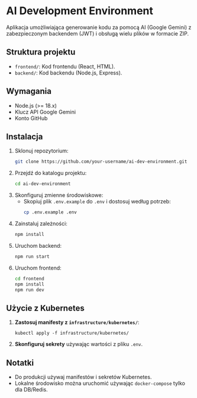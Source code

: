 # AI Development Environment

Aplikacja umożliwiająca generowanie kodu za pomocą AI (Google Gemini) z zabezpieczonym backendem (JWT) i obsługą wielu plików w formacie ZIP.

## Struktura projektu
- `frontend/`: Kod frontendu (React, HTML).
- `backend/`: Kod backendu (Node.js, Express).

## Wymagania
- Node.js (>= 18.x)
- Klucz API Google Gemini
- Konto GitHub

## Instalacja
1. Sklonuj repozytorium:
   ```bash
   git clone https://github.com/your-username/ai-dev-environment.git
   ```
2. Przejdź do katalogu projektu:
   ```bash
   cd ai-dev-environment
   ```
3. Skonfiguruj zmienne środowiskowe:
   - Skopiuj plik `.env.example` do `.env` i dostosuj według potrzeb:
     ```bash
     cp .env.example .env
     ```
4. Zainstaluj zależności:
   ```bash
   npm install
   ```
5. Uruchom backend:
   ```bash
   npm run start
   ```
6. Uruchom frontend:
   ```bash
   cd frontend
   npm install
   npm run dev
   ```

## Użycie z Kubernetes

1. **Zastosuj manifesty z `infrastructure/kubernetes/`**:
   ```
   kubectl apply -f infrastructure/kubernetes/
   ```
2. **Skonfiguruj sekrety** używając wartości z pliku `.env`.

## Notatki

- Do produkcji używaj manifestów i sekretów Kubernetes.
- Lokalne środowisko można uruchomić używając `docker-compose` tylko dla DB/Redis.
